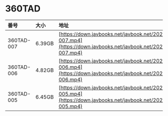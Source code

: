 # 360TAD

| 番号 | 大小 | 地址 |
| :--- | :--- | :--- |
| 360TAD-007 | 6.39GB | [https://down.javbooks.net/javbook.net/2020/06/22/360TAD-007.mp4](https://down.javbooks.net/javbook.net/2020/06/22/360TAD-007.mp4) |
| 360TAD-006 | 4.82GB | [https://down.javbooks.net/javbook.net/2020/06/21/360TAD-006.mp4](https://down.javbooks.net/javbook.net/2020/06/21/360TAD-006.mp4) |
| 360TAD-005 | 6.45GB | [https://down.javbooks.net/javbook.net/2020/06/21/360TAD-005.mp4](https://down.javbooks.net/javbook.net/2020/06/21/360TAD-005.mp4) |




